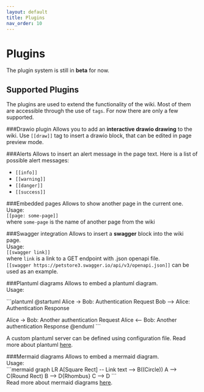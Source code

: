 ```yaml
---
layout: default
title: Plugins
nav_order: 10
---
```


# Plugins

The plugin system is still in **beta** for now.

## Supported Plugins

The plugins are used to extend the functionality of the wiki. Most of them are accessible through the use of `tags`.
For now there are only a few supported.  

###Drawio plugin
Allows you to add an **interactive drawio drawing** to the wiki. Use `[[draw]]` 
tag to insert a drawio block, that can be edited in page preview mode.

###Alerts
Allows to insert an alert message in the page text. Here is a list of 
possible alert messages:
- `[[info]]`
- `[[warning]]`
- `[[danger]]`
- `[[success]]`

###Embedded pages
Allows to show another page in the current one.<br> Usage:<br>`[[page: some-page]]`<br> where `some-page`
is the name of another page from the wiki

###Swagger integration
Allows to insert a **swagger** block into the wiki page. <br> Usage: <br> 
`[[swagger link]]` 
<br>
where `link` is a link to a GET endpoint with .json openapi file.
<br>
`[[swagger https://petstore3.swagger.io/api/v3/openapi.json]]` can be used as an example.

###Plantuml diagrams
Allows to embed a plantuml diagram. 
<br>Usage:<br>

\`\`\`plantuml
@startuml
Alice -> Bob: Authentication Request
Bob --> Alice: Authentication Response

Alice -> Bob: Another authentication Request
Alice <-- Bob: Another authentication Response
@enduml
\`\`\`
<br>

A custom plantuml server can be defined using configuration file.
Read more about plantuml [here](https://plantuml.com).

###Mermaid diagrams
Allows to embed a mermaid diagram.
<br>Usage:<br>
\`\`\`mermaid
graph LR
A[Square Rect] -- Link text --> B((Circle))
A --> C(Round Rect)
B --> D{Rhombus}
C --> D
\`\`\`
<br>
Read more about mermaid diagrams [here](https://mermaid.js.org/intro/).
